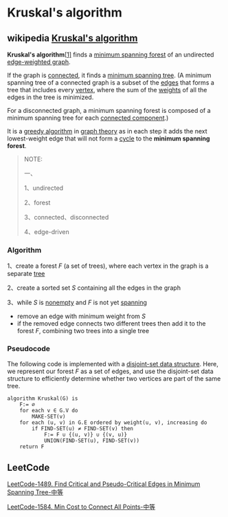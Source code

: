 # Kruskal's algorithm



## wikipedia [Kruskal's algorithm](https://en.wikipedia.org/wiki/Kruskal%27s_algorithm)

**Kruskal's algorithm**[[1\]](https://en.wikipedia.org/wiki/Kruskal's_algorithm#cite_note-1) finds a [minimum spanning forest](https://en.wikipedia.org/wiki/Minimum_spanning_tree) of an undirected [edge-weighted graph](https://en.wikipedia.org/wiki/Weighted_graph). 

If the graph is [connected](https://en.wikipedia.org/wiki/Connectivity_(graph_theory)), it finds a [minimum spanning tree](https://en.wikipedia.org/wiki/Minimum_spanning_tree). (A minimum spanning tree of a connected graph is a subset of the [edges](https://en.wikipedia.org/wiki/Edge_(graph_theory)) that forms a tree that includes every [vertex](https://en.wikipedia.org/wiki/Vertex_(graph_theory)), where the sum of the [weights](https://en.wikipedia.org/wiki/Weighted_graph) of all the edges in the tree is minimized. 

For a disconnected graph, a minimum spanning forest is composed of a minimum spanning tree for each [connected component](https://en.wikipedia.org/wiki/Connected_component_(graph_theory)).) 

It is a [greedy algorithm](https://en.wikipedia.org/wiki/Greedy_algorithm) in [graph theory](https://en.wikipedia.org/wiki/Graph_theory) as in each step it adds the next lowest-weight edge that will not form a [cycle](https://en.wikipedia.org/wiki/Cycle_(graph_theory)) to the **minimum spanning forest**.

> NOTE:
>
> 一、
>
> 1、undirected
>
> 2、forest
>
> 3、connected、disconnected
>
> 4、edge-driven



### Algorithm

1、create a forest *F* (a set of trees), where each vertex in the graph is a separate [tree](https://en.wikipedia.org/wiki/Tree_(graph_theory))

2、create a sorted set *S* containing all the edges in the graph

3、while *S* is [nonempty](https://en.wikipedia.org/wiki/Nonempty) and *F* is not yet [spanning](https://en.wikipedia.org/wiki/Spanning_tree)

- remove an edge with minimum weight from *S*
- if the removed edge connects two different trees then add it to the forest *F*, combining two trees into a single tree



### Pseudocode

The following code is implemented with a [disjoint-set data structure](https://en.wikipedia.org/wiki/Disjoint-set_data_structure). Here, we represent our forest *F* as a set of edges, and use the disjoint-set data structure to efficiently determine whether two vertices are part of the same tree.

```pseudocode
algorithm Kruskal(G) is
    F:= ∅
    for each v ∈ G.V do
        MAKE-SET(v)
    for each (u, v) in G.E ordered by weight(u, v), increasing do
        if FIND-SET(u) ≠ FIND-SET(v) then
            F:= F ∪ {(u, v)} ∪ {(v, u)}
            UNION(FIND-SET(u), FIND-SET(v))
    return F
```



## LeetCode



[LeetCode-1489. Find Critical and Pseudo-Critical Edges in Minimum Spanning Tree-中等](https://leetcode.cn/problems/find-critical-and-pseudo-critical-edges-in-minimum-spanning-tree/)

[LeetCode-1584. Min Cost to Connect All Points-中等](https://leetcode.cn/problems/min-cost-to-connect-all-points/)

